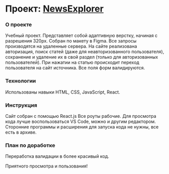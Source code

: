 # Проект: [NewsExplorer](https://east.students.nomoredomains.icu/)

### О проекте

   Учебный проект. Представляет собой адаптивную верстку, начиная с разрешения 320px.
   Собран по макету в Figma.
   Все запросы производятся на удаленные сервера.
   На сайте реализована авторизация, поиск статей (даже для неавторизованного пользователя), сохранение и удаление их в свой раздел (только для авторизованных пользователей). При нажатии на статью происходит переход пользователя на сайт источника. Все поля форм   валидируются.

### Технологии

   Использованы навыки HTML, CSS, JavaScript, React.

### Инструкция

   Сайт собран с помощью React.js
   Все роуты рабочие.
   Для просмотра кода лучше воспользоваться VS Code, можно и другим редактором.
   Сторонние программы и расширения для запуска кода не нужны, все есть в архиве.

### План по доработке

   Переработка валидации в более красивый код.

   Приятного просмотра и пользования!